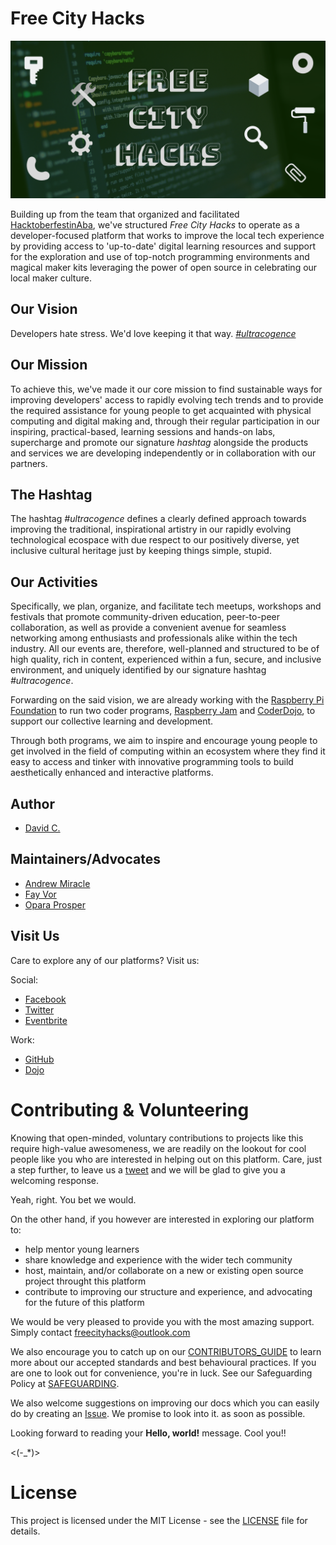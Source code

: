 # Free City Hacks

![Free City Hacks](files/img/icon-fch.png "icon-fch")

Building up from the team that organized and facilitated [HacktoberfestinAba](https://HacktoberfestinAba.github.io), we've structured *Free City Hacks* to operate as a developer-focused platform that works to improve the local tech experience by providing access to 'up-to-date' digital learning resources and support for the exploration and use of top-notch programming environments and magical maker kits leveraging the power of open source in celebrating our local maker culture.

## Our Vision

Developers hate stress. We'd love keeping it that way. [*#ultracogence*](https://twitter.com/freecityhacks/status/1183753003754557442)

## Our Mission

To achieve this, we've made it our core mission to find sustainable ways for improving developers' access to rapidly evolving tech trends and to provide the required assistance for young people to get acquainted with physical computing and digital making and, through their regular participation in our inspiring, practical-based, learning sessions and hands-on labs, supercharge and promote our signature *hashtag* alongside the products and services we are developing independently or in collaboration with our partners.

## The Hashtag

The hashtag *#ultracogence* defines a clearly defined approach towards improving the traditional, inspirational artistry in our rapidly evolving technological ecospace with due respect to our positively diverse, yet inclusive cultural heritage just by keeping things simple, stupid.

## Our Activities

Specifically, we plan, organize, and facilitate tech meetups, workshops and festivals that promote community-driven education, peer-to-peer collaboration, as well as provide a convenient avenue for seamless networking among enthusiasts and professionals alike within the tech industry. All our events are, therefore, well-planned and structured to be of high quality, rich in content, experienced within a fun, secure, and inclusive environment, and uniquely identified by our signature hashtag *#ultracogence*.

Forwarding on the said vision, we are already working with the [Raspberry Pi Foundation](https://raspberrypi.org) to run two coder programs, [Raspberry Jam](https://raspberrypi.org/jam) and [CoderDojo](https://coderdojo.com), to support our collective learning and development.

Through both programs, we aim to inspire and encourage young people to get involved in the field of computing within an ecosystem where they find it easy to access and tinker with innovative programming tools to build aesthetically enhanced and interactive platforms.

## Author

* [David C.](https://github.com/davidconoh)
 
## Maintainers/Advocates

* [Andrew Miracle](https://github.com/koolamusic)
* [Fay Vor](https://github.com/phavor)
* [Opara Prosper](https://github.com/OPARA-PROSPER)


## Visit Us

Care to explore any of our platforms? Visit us:

Social:

* [Facebook](https://facebook.com/freecityhacks)
* [Twitter](https://twitter.com/freecityhacks)
* [Eventbrite](https://freecityhacks.eventbrite.com)

Work:

* [GitHub](https://github.com/freecityhacks)
* [Dojo](https://zen.coderdojo.com/dojos/ng/aba/aba-freecityhacks)
 
# Contributing & Volunteering

Knowing that open-minded, voluntary contributions to projects like this require high-value awesomeness, we are readily on the lookout for cool people like you who are interested in helping out on this platform. Care, just a step further, to leave us a [tweet](https://twitter.com/freecityhacks) and we will be glad to give you a welcoming response.

Yeah, right. You bet we would.

On the other hand, if you however are interested in exploring our platform to:
* help mentor young learners
* share knowledge and experience with the wider tech community 
* host, maintain, and/or collaborate on a new or existing open source project throught this platform
* contribute to improving our structure and experience, and advocating for the future of this platform

We would be very pleased to provide you with the most amazing support. Simply contact [freecityhacks@outlook.com](mailto://freecityhacks@outlook.com)

We also encourage you to catch up on our [CONTRIBUTORS_GUIDE](https://github.com/freecityhacks/fch-docs/blob/master/CONTRIBUTORS_GUIDE.md) to learn more about our accepted standards and best behavioural practices. If you are one to look out for convenience, you're in luck. See our Safeguarding Policy at [SAFEGUARDING](https://github.com/freecityhacks/fch-docs/blob/master/SAFEGUARDING.md).

We also welcome suggestions on improving our docs which you can easily do by creating an [Issue](https://help.github.com/en/articles/about-issues). We promise to look into it. as soon as possible.

Looking forward to reading your **Hello, world!** message. Cool you!!

<(-_*)>

# License

This project is licensed under the MIT License - see the [LICENSE](https://github.com/freecityhacks/fch-docs/blob/master/LICENSE) file for details.